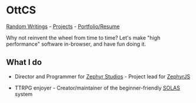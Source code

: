 # OttCS
[Random Writings](blog/README.md) - [Projects](projects/README.md) - [Portfolio/Resume](portfolio/README.md)

Why not reinvent the wheel from time to time? Let's make "high performance" software in-browser, and have fun doing it.

## What I do

- Director and Programmer for [Zephyr Studios](https://zephyrstudios.pages.dev/) - Project lead for [ZephyrJS](https://github.com/ZephyrStudio/ZephyrJS/)
 
- TTRPG enjoyer - Creator/maintainer of the beginner-friendly [SOLAS](https://github.com/OttCS/SOLAS) system

